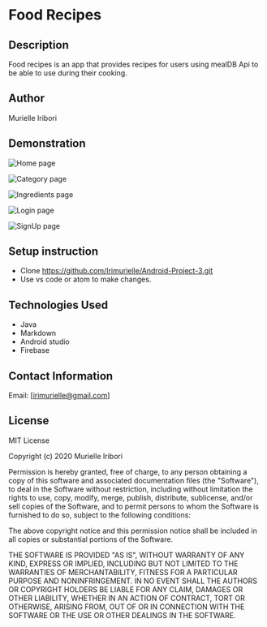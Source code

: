 # Food Recipes
## Description
Food recipes is an app that provides recipes for users using mealDB Api to be able to use during their cooking.
## Author
Murielle Iribori
## Demonstration
![Home page](images/Screenshot1.png)

![Category page](images/screenshot2.png)

![Ingredients page](images/screenshot3.png)

![Login page](images/Screenshot4.png)

![SignUp page](images/Screenshot5.png)

## Setup instruction
* Clone https://github.com/Irimurielle/Android-Project-3.git
* Use vs code or atom to make changes.
## Technologies Used
* Java
* Markdown
* Android studio
*  Firebase
## Contact Information
Email: [irimurielle@gmail.com]
## License
MIT License

Copyright (c) 2020 Murielle Iribori

Permission is hereby granted, free of charge, to any person obtaining a copy of this software and associated documentation files (the "Software"), to deal in the Software without restriction, including without limitation the rights to use, copy, modify, merge, publish, distribute, sublicense, and/or sell copies of the Software, and to permit persons to whom the Software is furnished to do so, subject to the following conditions:

The above copyright notice and this permission notice shall be included in all copies or substantial portions of the Software.

THE SOFTWARE IS PROVIDED "AS IS", WITHOUT WARRANTY OF ANY KIND, EXPRESS OR IMPLIED, INCLUDING BUT NOT LIMITED TO THE WARRANTIES OF MERCHANTABILITY, FITNESS FOR A PARTICULAR PURPOSE AND NONINFRINGEMENT. IN NO EVENT SHALL THE AUTHORS OR COPYRIGHT HOLDERS BE LIABLE FOR ANY CLAIM, DAMAGES OR OTHER LIABILITY, WHETHER IN AN ACTION OF CONTRACT, TORT OR OTHERWISE, ARISING FROM, OUT OF OR IN CONNECTION WITH THE SOFTWARE OR THE USE OR OTHER DEALINGS IN THE SOFTWARE.